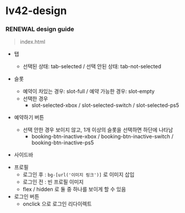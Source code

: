 # lv42-design

### RENEWAL design guide
> index.html
- 탭
  - 선택된 상태: tab-selected / 선택 안된 상태: tab-not-selected

- 슬롯
  - 예약이 차있는 경우: slot-full / 예약 가능한 경우: slot-empty
  - 선택한 경우
    - slot-selected-xbox / slot-selected-switch / slot-selected-ps5

- 예약하기 버튼
  - 선택 안한 경우 보이지 않고, 1개 이상의 슬롯을 선택하면 하단에 나타남
    - booking-btn-inactive-xbox / booking-btn-inactive-switch / booking-btn-inactive-ps5

* 사이드바
 - 프로필
   - 로그인 후 : ``` bg-[url('이미지 링크')] ``` 로 이미지 삽입
   - 로그인 전 : 빈 프로필 이미지
   - flex / hidden 로 둘 중 하나를 보이게 할 수 있음
 - 로그인 버튼
   - onclick 으로 로그인 리다이렉트



